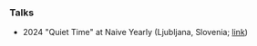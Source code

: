 ### Talks

- <span class="resume-year">2024</span> "Quiet Time" at Naive Yearly (Ljubljana, Slovenia; [link](/projects/quiet-time))